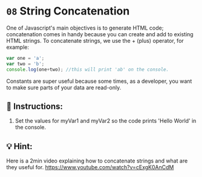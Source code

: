 # `08` String Concatenation

One of Javascript's main objectives is to generate HTML code; concatenation comes in handy
because you can create and add to existing HTML strings. To concatenate strings, we use
the + (plus) operator, for example:

```Javascript
var one = 'a';
var two = 'b';
console.log(one+two); //this will print 'ab' on the console.
```

Constants are super useful because some times, as a developer, you want to make sure parts of your data are read-only.


## 📝 Instructions:

1. Set the values for myVar1 and myVar2 so the code prints 'Hello World' in the console.


## 💡 Hint:

Here is a 2min video explaining how to concatenate strings and what are they useful for.
https://www.youtube.com/watch?v=cExgK0AnCdM
